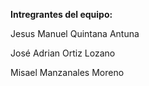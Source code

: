 **Intregrantes del equipo:**

Jesus Manuel Quintana Antuna

José Adrian Ortiz Lozano

Misael Manzanales Moreno
